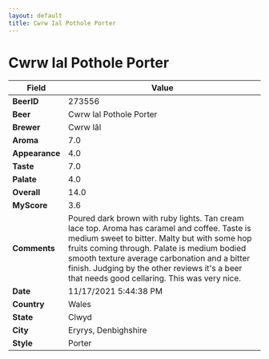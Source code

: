 ```yaml
---
layout: default
title: Cwrw Ial Pothole Porter
---
```


# Cwrw Ial Pothole Porter

| Field         | Value     |
|---------------|-----------|
| **BeerID** | 273556 |
| **Beer** | Cwrw Ial Pothole Porter |
| **Brewer** | Cwrw Iâl |
| **Aroma** | 7.0 |
| **Appearance** | 4.0 |
| **Taste** | 7.0 |
| **Palate** | 4.0 |
| **Overall** | 14.0 |
| **MyScore** | 3.6 |
| **Comments** | Poured dark brown with ruby lights. Tan cream lace top. Aroma has caramel and coffee. Taste is medium sweet to bitter. Malty but with some hop fruits coming through. Palate is medium bodied smooth texture average carbonation and a bitter finish.  Judging by the other reviews it's a beer that needs good cellaring. This was very nice. |
| **Date** | 11/17/2021 5:44:38 PM |
| **Country** | Wales |
| **State** | Clwyd |
| **City** | Eryrys, Denbighshire |
| **Style** | Porter |
